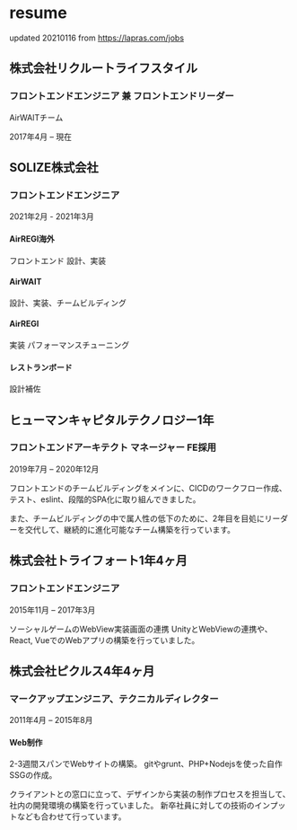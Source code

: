 # resume
updated 20210116 from https://lapras.com/jobs


## 株式会社リクルートライフスタイル
### フロントエンドエンジニア 兼 フロントエンドリーダー

AirWAITチーム

2017年4月 – 現在

## SOLIZE株式会社
### フロントエンドエンジニア

2021年2月 - 2021年3月

#### AirREGI海外
フロントエンド 設計、実装
#### AirWAIT
設計、実装、チームビルディング
#### AirREGI
実装 パフォーマンスチューニング
#### レストランボード
設計補佐

## ヒューマンキャピタルテクノロジー1年
### フロントエンドアーキテクト マネージャー FE採用 
2019年7月 – 2020年12月

フロントエンドのチームビルディングをメインに、CICDのワークフロー作成、テスト、eslint、段階的SPA化に取り組んできました。

また、チームビルディングの中で属人性の低下のために、2年目を目処にリーダーを交代して、継続的に進化可能なチーム構築を行っています。

## 株式会社トライフォート1年4ヶ月
### フロントエンドエンジニア
2015年11月 – 2017年3月

ソーシャルゲームのWebView実装画面の連携
UnityとWebViewの連携や、React, VueでのWebアプリの構築を行っていました。

## 株式会社ピクルス4年4ヶ月
### マークアップエンジニア、テクニカルディレクター
2011年4月 – 2015年8月

#### Web制作
2-3週間スパンでWebサイトの構築。
gitやgrunt、PHP+Nodejsを使った自作SSGの作成。

クライアントとの窓口に立って、デザインから実装の制作プロセスを担当して、社内の開発環境の構築を行っていました。
新卒社員に対しての技術のインプットなども合わせて行っています。
